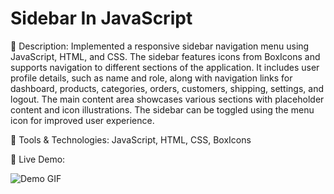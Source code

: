 # Sidebar In JavaScript
📝 Description:
Implemented a responsive sidebar navigation menu using JavaScript, HTML, and CSS. The sidebar features icons from BoxIcons and supports navigation to different sections of the application. It includes user profile details, such as name and role, along with navigation links for dashboard, products, categories, orders, customers, shipping, settings, and logout. The main content area showcases various sections with placeholder content and icon illustrations. The sidebar can be toggled using the menu icon for improved user experience.

🔧 Tools & Technologies: JavaScript, HTML, CSS, BoxIcons

🔗 Live Demo:

![Demo GIF](https://github.com/sudhanshu1313/Deshbord.github.io/blob/main/Ashbord_in_Javascript-ezgif.com-video-to-gif-converter.gif)




